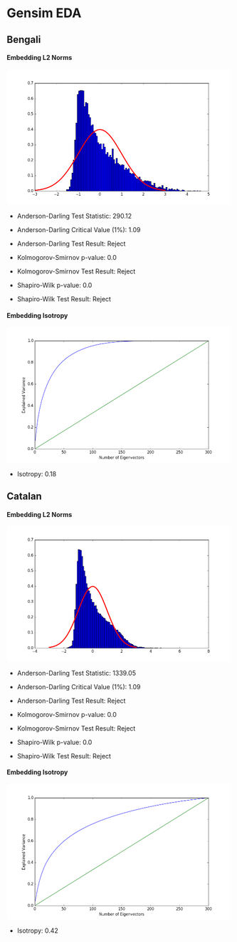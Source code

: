 # Gensim EDA  
## Bengali  
#### Embedding L2 Norms  
![](../images/bn_gensim_norm.png)  
- Anderson-Darling Test Statistic: 290.12  
- Anderson-Darling Critical Value (1%): 1.09  
- Anderson-Darling Test Result: Reject  

- Kolmogorov-Smirnov p-value: 0.0  
- Kolmogorov-Smirnov Test Result: Reject  

- Shapiro-Wilk p-value: 0.0  
- Shapiro-Wilk Test Result: Reject  

#### Embedding Isotropy  
![](../images/bn_gensim_isotropy.png)  
- Isotropy: 0.18  

## Catalan  
#### Embedding L2 Norms  
![](../images/ca_gensim_norm.png)  
- Anderson-Darling Test Statistic: 1339.05  
- Anderson-Darling Critical Value (1%): 1.09  
- Anderson-Darling Test Result: Reject  

- Kolmogorov-Smirnov p-value: 0.0  
- Kolmogorov-Smirnov Test Result: Reject  

- Shapiro-Wilk p-value: 0.0  
- Shapiro-Wilk Test Result: Reject  

#### Embedding Isotropy  
![](../images/ca_gensim_isotropy.png)  
- Isotropy: 0.42  

